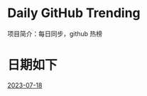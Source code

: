 # Daily GitHub Trending

项目简介：每日同步，github 热榜

#


# 日期如下

[2023-07-18](https://github.com/CharlieLau/github-trending/blob/master/days/2023-07-18.md)